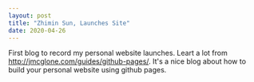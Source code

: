 ```yaml
---
layout: post
title: "Zhimin Sun, Launches Site"
date: 2020-04-26
---
```


First blog to record my personal website launches. Leart a lot from http://jmcglone.com/guides/github-pages/. It's a nice blog about how to build your personal website using github pages.
